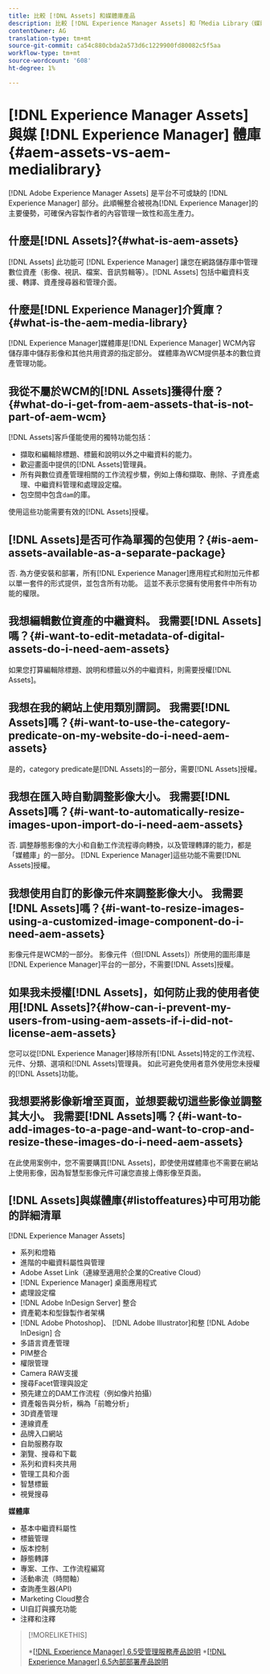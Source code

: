 ```yaml
---
title: 比較 [!DNL Assets] 和媒體庫產品
description: 比較 [!DNL Experience Manager Assets] 和「Media Library（媒體庫）」功能並瞭解差異。
contentOwner: AG
translation-type: tm+mt
source-git-commit: ca54c880cbda2a573d6c1229900fd80082c5f5aa
workflow-type: tm+mt
source-wordcount: '608'
ht-degree: 1%

---
```



# [!DNL Experience Manager Assets] 與媒 [!DNL Experience Manager] 體庫  {#aem-assets-vs-aem-medialibrary}

[!DNL Adobe Experience Manager Assets] 是平台不可或缺的 [!DNL Experience Manager] 部分。此順暢整合被視為[!DNL Experience Manager]的主要優勢，可確保內容製作者的內容管理一致性和高生產力。

## 什麼是[!DNL Assets]?{#what-is-aem-assets}

[!DNL Assets] 此功能可 [!DNL Experience Manager] 讓您在網路儲存庫中管理數位資產（影像、視訊、檔案、音訊剪輯等）。[!DNL Assets] 包括中繼資料支援、轉譯、資產搜尋器和管理介面。

## 什麼是[!DNL Experience Manager]介質庫？{#what-is-the-aem-media-library}

[!DNL Experience Manager]媒體庫是[!DNL Experience Manager] WCM內容儲存庫中儲存影像和其他共用資源的指定部分。 媒體庫為WCM提供基本的數位資產管理功能。

## 我從不屬於WCM的[!DNL Assets]獲得什麼？{#what-do-i-get-from-aem-assets-that-is-not-part-of-aem-wcm}

[!DNL Assets]客戶僅能使用的獨特功能包括：

* 擷取和編輯除標題、標籤和說明以外之中繼資料的能力。
* 歡迎畫面中提供的[!DNL Assets]管理員。
* 所有與數位資產管理相關的工作流程步驟，例如上傳和擷取、刪除、子資產處理、中繼資料管理和處理設定檔。
* 包空間中包含`dam`的庫。

使用這些功能需要有效的[!DNL Assets]授權。

## [!DNL Assets]是否可作為單獨的包使用？{#is-aem-assets-available-as-a-separate-package}

否. 為方便安裝和部署，所有[!DNL Experience Manager]應用程式和附加元件都以單一套件的形式提供，並包含所有功能。 這並不表示您擁有使用套件中所有功能的權限。

## 我想編輯數位資產的中繼資料。 我需要[!DNL Assets]嗎？{#i-want-to-edit-metadata-of-digital-assets-do-i-need-aem-assets}

如果您打算編輯除標題、說明和標籤以外的中繼資料，則需要授權[!DNL Assets]。

## 我想在我的網站上使用類別謂詞。 我需要[!DNL Assets]嗎？{#i-want-to-use-the-category-predicate-on-my-website-do-i-need-aem-assets}

是的，category predicate是[!DNL Assets]的一部分，需要[!DNL Assets]授權。

## 我想在匯入時自動調整影像大小。 我需要[!DNL Assets]嗎？{#i-want-to-automatically-resize-images-upon-import-do-i-need-aem-assets}

否. 調整靜態影像的大小和自動工作流程導向轉換，以及管理轉譯的能力，都是「媒體庫」的一部分。 [!DNL Experience Manager]這些功能不需要[!DNL Assets]授權。

## 我想使用自訂的影像元件來調整影像大小。 我需要[!DNL Assets]嗎？{#i-want-to-resize-images-using-a-customized-image-component-do-i-need-aem-assets}

影像元件是WCM的一部分。 影像元件（但[!DNL Assets]）所使用的圖形庫是[!DNL Experience Manager]平台的一部分，不需要[!DNL Assets]授權。

## 如果我未授權[!DNL Assets]，如何防止我的使用者使用[!DNL Assets]?{#how-can-i-prevent-my-users-from-using-aem-assets-if-i-did-not-license-aem-assets}

您可以從[!DNL Experience Manager]移除所有[!DNL Assets]特定的工作流程、元件、分類、選項和[!DNL Assets]管理員。 如此可避免使用者意外使用您未授權的[!DNL Assets]功能。

## 我想要將影像新增至頁面，並想要裁切這些影像並調整其大小。 我需要[!DNL Assets]嗎？{#i-want-to-add-images-to-a-page-and-want-to-crop-and-resize-these-images-do-i-need-aem-assets}

在此使用案例中，您不需要購買[!DNL Assets]，即使使用媒體庫也不需要在網站上使用影像，因為智慧型影像元件可讓您直接上傳影像至頁面。

## [!DNL Assets]與媒體庫{#listoffeatures}中可用功能的詳細清單

[!DNL Experience Manager Assets]

* 系列和燈箱
* 進階的中繼資料屬性與管理
* Adobe Asset Link（連線至適用於企業的Creative Cloud）
* [!DNL Experience Manager] 桌面應用程式
* 處理設定檔
* [!DNL Adobe InDesign Server] 整合
* 資產範本和型錄製作者架構
* [!DNL Adobe Photoshop]、 [!DNL Adobe Illustrator]和整 [!DNL Adobe InDesign] 合
* 多語言資產管理
* PIM整合
* 權限管理
* Camera RAW支援
* 搜尋Facet管理與設定
* 預先建立的DAM工作流程（例如像片拍攝）
* 資產報告與分析，稱為「前瞻分析」
* 3D資產管理
* 連線資產
* 品牌入口網站
* 自助服務存取
* 瀏覽、搜尋和下載
* 系列和資料夾共用
* 管理工具和介面
* 智慧標籤
* 視覺搜尋

**媒體庫**

* 基本中繼資料屬性
* 標籤管理
* 版本控制
* 靜態轉譯
* 專案、工作、工作流程編寫
* 活動串流（時間軸）
* 查詢產生器(API)
* Marketing Cloud整合
* UI自訂與擴充功能
* 注釋和注釋

>[!MORELIKETHIS]
>
>*[[!DNL Experience Manager] 6.5受管理服務產品說明](https://helpx.adobe.com/legal/product-descriptions/adobe-experience-manager-managed-services.html)
>*[[!DNL Experience Manager] 6.5內部部署產品說明](https://helpx.adobe.com/legal/product-descriptions/adobe-experience-manager-on-premise.html)
